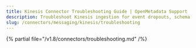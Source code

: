 ```yaml
---
title: Kinesis Connector Troubleshooting Guide | OpenMetadata Support
description: Troubleshoot Kinesis ingestion for event dropouts, schema mapping issues, or stream configuration errors.
slug: /connectors/messaging/kinesis/troubleshooting
---
```


{% partial file="/v1.8/connectors/troubleshooting.md" /%}
